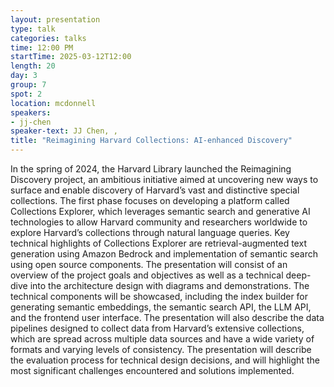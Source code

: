 ```yaml
---
layout: presentation
type: talk
categories: talks
time: 12:00 PM
startTime: 2025-03-12T12:00 
length: 20
day: 3
group: 7
spot: 2
location: mcdonnell
speakers:
- jj-chen
speaker-text: JJ Chen, , 
title: "Reimagining Harvard Collections: AI-enhanced Discovery"
---
```

In the spring of 2024, the Harvard Library launched the Reimagining Discovery project, an ambitious initiative aimed at uncovering new ways to surface and enable discovery of Harvard’s vast and distinctive special collections. The first phase focuses on developing a platform called Collections Explorer, which leverages semantic search and generative AI technologies to allow Harvard community and researchers worldwide to explore Harvard’s collections through natural language queries. Key technical highlights of Collections Explorer are retrieval-augmented text generation using Amazon Bedrock and implementation of semantic search using open source components.
The presentation will consist of an overview of the project goals and objectives as well as a technical deep-dive into the architecture design with diagrams and demonstrations. The technical components will be showcased, including the index builder for generating semantic embeddings, the semantic search API, the LLM API, and the frontend user interface. The presentation will also describe the data pipelines designed to collect data from Harvard’s extensive collections, which are spread across multiple data sources and have a wide variety of formats and varying levels of consistency. The presentation will describe the evaluation process for technical design decisions, and will highlight the most significant challenges encountered and solutions implemented.
